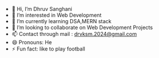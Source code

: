 - 👋 Hi, I’m Dhruv Sanghani
- 👀 I’m interested in Web Development
- 🌱 I’m currently learning DSA,MERN stack
- 💞️ I’m looking to collaborate on Web Development Projects
- 📫 Contact through mail : drvksm.2024@gmail.com
- 😄 Pronouns: He
- ⚡ Fun fact: like to play football

<!---
dhruv3014/dhruv3014 is a ✨ special ✨ repository because its `README.md` (this file) appears on your GitHub profile.
You can click the Preview link to take a look at your changes.
--->
